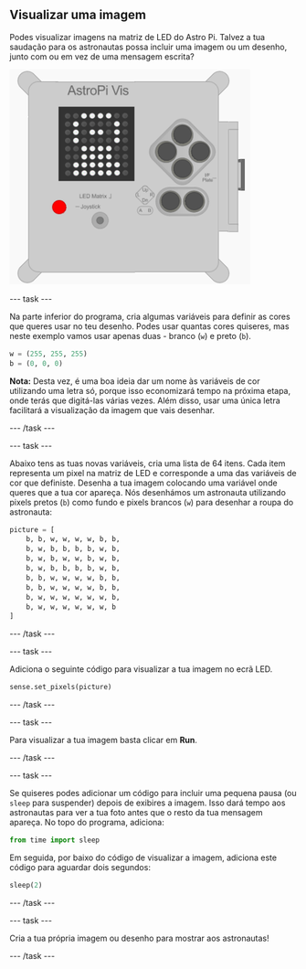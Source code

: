 ## Visualizar uma imagem

Podes visualizar imagens na matriz de LED do Astro Pi. Talvez a tua saudação para os astronautas possa incluir uma imagem ou um desenho, junto com ou em vez de uma mensagem escrita?

![Astronauta](images/astronaut-pic.png)

--- task ---

Na parte inferior do programa, cria algumas variáveis ​​para definir as cores que queres usar no teu desenho. Podes usar quantas cores quiseres, mas neste exemplo vamos usar apenas duas - branco (`w`) e preto (`b`).

```python
w = (255, 255, 255)
b = (0, 0, 0)
```

**Nota:** Desta vez, é uma boa ideia dar um nome às variáveis ​​de cor utilizando uma letra só, porque isso economizará tempo na próxima etapa, onde terás que digitá-las várias vezes. Além disso, usar uma única letra facilitará a visualização da imagem que vais desenhar.

--- /task ---

--- task ---

Abaixo tens as tuas novas variáveis, cria uma lista de 64 itens. Cada item representa um pixel na matriz de LED e corresponde a uma das variáveis ​​de cor que definiste. Desenha a tua imagem colocando uma variável onde queres que a tua cor apareça. Nós desenhámos um astronauta utilizando pixels pretos (`b`) como fundo e pixels brancos (`w`) para desenhar a roupa do astronauta:

```python
picture = [
    b, b, w, w, w, w, b, b,
    b, w, b, b, b, b, w, b,
    b, w, b, w, w, b, w, b,
    b, w, b, b, b, b, w, b,
    b, b, w, w, w, w, b, b,
    b, b, w, w, w, w, b, b,
    b, w, w, w, w, w, w, b,
    b, w, w, w, w, w, w, b
]
```

--- /task ---

--- task ---

Adiciona o seguinte código para visualizar a tua imagem no ecrã LED.

```python
sense.set_pixels(picture)
```

--- /task ---

--- task ---

Para visualizar a tua imagem basta clicar em **Run**.

--- /task ---

--- task ---

Se quiseres podes adicionar um código para incluir uma pequena pausa (ou `sleep` para suspender) depois de exibires a imagem. Isso dará tempo aos astronautas para ver a tua foto antes que o resto da tua mensagem apareça. No topo do programa, adiciona:

```python
from time import sleep
```

Em seguida, por baixo do código de visualizar a imagem, adiciona este código para aguardar dois segundos:

```python
sleep(2)
```

--- /task ---

--- task ---

Cria a tua própria imagem ou desenho para mostrar aos astronautas!

--- /task ---